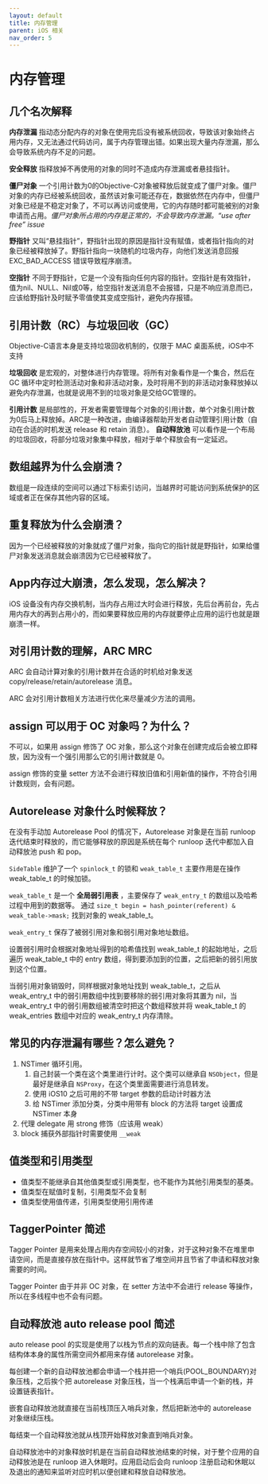 ```yaml
---
layout: default
title: 内存管理
parent: iOS 相关
nav_order: 5
---
```


# 内存管理

## 几个名次解释

**内存泄漏** 指动态分配内存的对象在使用完后没有被系统回收，导致该对象始终占用内存，又无法通过代码访问，属于内存管理出错。如果出现大量内存泄漏，那么会导致系统内存不足的问题。

**安全释放** 指释放掉不再使用的对象的同时不造成内存泄漏或者悬挂指针。

**僵尸对象** 一个引用计数为0的Objective-C对象被释放后就变成了僵尸对象。僵尸对象的内存已经被系统回收，虽然该对象可能还存在，数据依然在内存中，但僵尸对象已经是不稳定对象了，不可以再访问或使用，它的内存随时都可能被别的对象申请而占用。*僵尸对象所占用的内存是正常的，不会导致内存泄漏。“use after free” issue*

**野指针** 又叫“悬挂指针”，野指针出现的原因是指针没有赋值，或者指针指向的对象已经被释放掉了。野指针指向一块随机的垃圾内存，向他们发送消息回报 EXC_BAD_ACCESS 错误导致程序崩溃。

**空指针** 不同于野指针，它是一个没有指向任何内容的指针。空指针是有效指针，值为nil、NULL、Nil或0等，给空指针发送消息不会报错，只是不响应消息而已，应该给野指针及时赋予零值使其变成空指针，避免内存报错。

## 引用计数（RC）与垃圾回收（GC）

Objective-C语言本身是支持垃圾回收机制的，仅限于 MAC 桌面系统，iOS中不支持

**垃圾回收** 是宏观的，对整体进行内存管理。将所有对象看作是一个集合，然后在 GC 循环中定时检测活动对象和非活动对象，及时将用不到的非活动对象释放掉以避免内存泄漏，也就是说用不到的垃圾对象是交给GC管理的。

**引用计数** 是局部性的，开发者需要管理每个对象的引用计数，单个对象引用计数为0后马上释放掉。ARC是一种改进，由编译器帮助开发者自动管理引用计数（自动在合适的时机发送 release 和 retain 消息）。 **自动释放池** 可以看作是一个布局的垃圾回收，将部分垃圾对象集中释放，相对于单个释放会有一定延迟。

## 数组越界为什么会崩溃？

数组是一段连续的空间可以通过下标索引访问，当越界时可能访问到系统保护的区域或者正在保存其他内容的区域。

## 重复释放为什么会崩溃？

因为一个已经被释放的对象就成了僵尸对象，指向它的指针就是野指针，如果给僵尸对象发送消息就会崩溃因为它已经被释放了。

## App内存过大崩溃，怎么发现，怎么解决？

iOS 设备没有内存交换机制，当内存占用过大时会进行释放，先后台再前台，先占用内存大的再到占用小的，而如果要释放应用的内存就要停止应用的运行也就是跟崩溃一样。

## 对引用计数的理解，ARC MRC

ARC 会自动计算对象的引用计数并在合适的时机给对象发送 copy/release/retain/autorelease 消息。

ARC 会对引用计数相关方法进行优化来尽量减少方法的调用。

## assign 可以用于 OC 对象吗？为什么？

不可以，如果用 assign 修饰了 OC 对象，那么这个对象在创建完成后会被立即释放，因为没有一个强引用那么它的引用计数就是 0。

assign 修饰的变量 setter 方法不会进行释放旧值和引用新值的操作，不符合引用计数规则，会有问题。

## Autorelease 对象什么时候释放？

在没有手动加 Autorelease Pool 的情况下，Autorelease 对象是在当前 runloop 迭代结束时释放的，而它能够释放的原因是系统在每个 runloop 迭代中都加入自动释放池 push 和 pop。

`SideTable` 维护了一个 `spinlock_t` 的锁和 `weak_table_t` 主要作用是在操作 weak_table_t 的时候加锁。

`weak_table_t` 是一个 **全局弱引用表** ，主要保存了 `weak_entry_t` 的数组以及哈希过程中用到的数据等。 通过 `size_t begin = hash_pointer(referent) & weak_table->mask;` 找到对象的 weak_table_t。

`weak_entry_t` 保存了被弱引用对象和弱引用对象地址数组。

设置弱引用时会根据对象地址得到的哈希值找到 weak_table_t 的起始地址，之后遍历 weak_table_t 中的 entry 数组，得到要添加到的位置，之后把新的弱引用放到这个位置。

当弱引用对象销毁时，同样根据对象地址找到 weak_table_t，之后从 weak_entry_t 中的弱引用数组中找到要移除的弱引用对象将其置为 nil，当 weak_entry_t 中的弱引用数组被清空时把这个数组释放并将 weak_table_t 的 weak_entries 数组中对应的 weak_entry_t 内存清除。

## 常见的内存泄漏有哪些？怎么避免？

1. NSTimer 循环引用。
    1. 自己封装一个类在这个类里进行计时。这个类可以继承自 `NSObject`，但是最好是继承自 `NSProxy`，在这个类里面需要进行消息转发。
    2. 使用 iOS10 之后可用的不带 target 参数的启动计时器方法
    3. 给 NSTimer 添加分类，分类中用带有 block 的方法将 target 设置成 NSTimer 本身
2. 代理 delegate 用 strong 修饰（应该用 weak）
3. block 捕获外部指针时需要使用 `__weak`

## 值类型和引用类型

  - 值类型不能继承自其他值类型或引用类型，也不能作为其他引用类型的基类。
  - 值类型在赋值时复制，引用类型不会复制
  - 值类型使用值传递，引用类型使用引用传递


## TaggerPointer 简述

Tagger Pointer 是用来处理占用内存空间较小的对象，对于这种对象不在堆里申请空间，而是直接存放在指针中。这样就节省了堆空间并且节省了申请和释放对象需要的时间。

Tagger Pointer 由于并非 OC 对象，在 setter 方法中不会进行 release 等操作，所以在多线程中也不会有问题。

## 自动释放池 auto release pool 简述

auto release pool 的实现是使用了以栈为节点的双向链表。每一个栈中除了包含结构体本身的属性所需空间外都用来存储 autorelease 对象。

每创建一个新的自动释放池都会申请一个栈并把一个哨兵(POOL_BOUNDARY)对象压栈，之后挨个把 autorelease 对象压栈，当一个栈满后申请一个新的栈，并设置链表指针。

嵌套自动释放池就直接在当前栈顶压入哨兵对象，然后把新池中的 autorelease 对象继续压栈。

每结束一个自动释放池就从栈顶开始释放对象直到哨兵对象。

自动释放池中的对象释放时机是在当前自动释放池结束的时候，对于整个应用的自动释放池是在 runloop 进入休眠时。应用启动后会向 runloop 注册启动和休眠以及退出的通知来监听对应时机以便创建和释放自动释放池。
